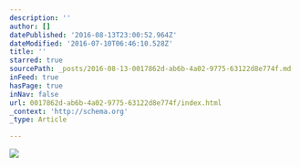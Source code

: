 ```yaml
---
description: ''
author: []
datePublished: '2016-08-13T23:00:52.964Z'
dateModified: '2016-07-10T06:46:10.528Z'
title: ''
starred: true
sourcePath: _posts/2016-08-13-0017862d-ab6b-4a02-9775-63122d8e774f.md
inFeed: true
hasPage: true
inNav: false
url: 0017862d-ab6b-4a02-9775-63122d8e774f/index.html
_context: 'http://schema.org'
_type: Article

---
```

![](https://the-grid-user-content.s3-us-west-2.amazonaws.com/f07892fe-de04-4a39-a4e6-0ba711f474da.jpg)
